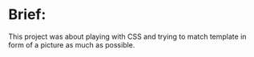 # Brief:
This project was about playing with CSS and trying to match template in form of a picture as much as possible.
